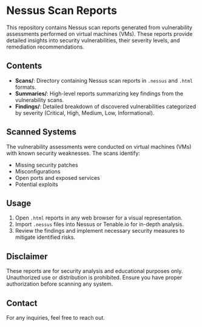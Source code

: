 # Nessus Scan Reports

This repository contains Nessus scan reports generated from vulnerability assessments performed on virtual machines (VMs). These reports provide detailed insights into security vulnerabilities, their severity levels, and remediation recommendations.

## Contents
- **Scans/**: Directory containing Nessus scan reports in `.nessus` and `.html` formats.
- **Summaries/**: High-level reports summarizing key findings from the vulnerability scans.
- **Findings/**: Detailed breakdown of discovered vulnerabilities categorized by severity (Critical, High, Medium, Low, Informational).

## Scanned Systems
The vulnerability assessments were conducted on virtual machines (VMs) with known security weaknesses. The scans identify:
- Missing security patches
- Misconfigurations
- Open ports and exposed services
- Potential exploits

## Usage
1. Open `.html` reports in any web browser for a visual representation.
2. Import `.nessus` files into Nessus or Tenable.io for in-depth analysis.
3. Review the findings and implement necessary security measures to mitigate identified risks.

## Disclaimer
These reports are for security analysis and educational purposes only. Unauthorized use or distribution is prohibited. Ensure you have proper authorization before scanning any system.

## Contact
For any inquiries, feel free to reach out.
